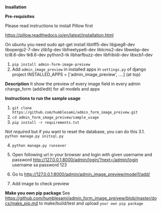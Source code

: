 **Insallation**

**Pre-requisites**

Please read instructions to install Pillow first

https://pillow.readthedocs.io/en/latest/installation.html

On ubuntu you need
sudo apt-get install libtiff5-dev libjpeg8-dev libopenjp2-7-dev zlib1g-dev libfreetype6-dev liblcms2-dev libwebp-dev tcl8.6-dev tk8.6-dev python3-tk libharfbuzz-dev libfribidi-dev libxcb1-dev

1. `pip install admin-form-image-preivew`
2. Add `admin_image_preview` in installed apps in `settings.py` of django project
    INSTALLED_APPS = ['admin_image_preview', ....] (at top)


**Description**
It show the preview of every image field in every admin change_form (add/edit) for all models and apps

**Instructions to run the sample usage**
1. `git clone https://github.com/humblesami/admin_form_image_preivew.git`
2. `cd admin_form_image_preivew/sample_usage`
3. `pip install -r requirements.txt`

*Not required* but if you want to reset the database, you can do this
3.1. `python manage.py initsql.py`


4. `python manage.py runsever`

5. Open following url in your browser and login with given username and password
http://127.0.0.1:8000/admin/login/?next=/admin/login
username
sa
password
123

6. Go to
http://127.0.0.1:8000/admin/admin_image_preview/model1/add/

7. Add image to check preview

**Make you own pip package**
See https://github.com/humblesami/admin_form_image_preivew/blob/master/docs/make_pip.md to make/build/test and upload `your own pip package`
